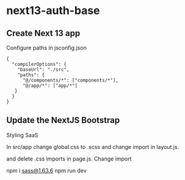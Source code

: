 # next13-auth-base

## Create Next 13 app



Configure paths in jsconfig.json
```
{
  "compilerOptions": {
    "baseUrl": "./src",
    "paths": {
      "@/components/*": ["components/*"],
      "@/app/*": ["app/*"]
   }
  }
}
```

## Update the NextJS Bootstrap

Styling SaaS

In src/app change global.css to .scss and change import in layout.js.

and delete .css imports in page.js. Change import

npm i sass@1.63.6
npm run dev